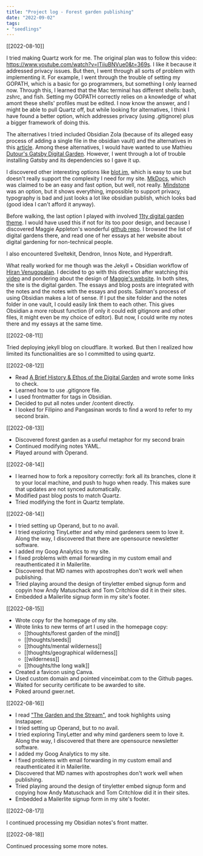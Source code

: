 ```yaml
---
title: "Project log - Forest garden publishing"
date: "2022-09-02"
tags:
- "seedlings"
---
```


[[2022-08-10]]

I tried making Quartz work for me. The original plan was to follow this video: https://www.youtube.com/watch?v=ITiiuBNVue0&t=369s. I like it because it addressed privacy issues. But then, I went through all sorts of problem with implementing it. For example, I went through the trouble of setting my GOPATH, which is a basic for go programmers, but something I only learned now. Through this, I learned that the Mac terminal has different shells: bash, zshrc, and fish. Setting my GOPATH correctly relies on a knowledge of what amont these shells' profiles must be edited. I now know the answer, and I might be able to pull Quartz off, but while looking for alternatives, I think I have found a better option, which addresses privacy (using .gitignore) plus a bigger framework of doing this.

The alternatives I tried included Obsidian Zola (because of its alleged easy process of adding a single file in the obsidian vault) and the alternatives in this [article](https://beingpax.medium.com/7-obsidian-publish-alternatives-to-publish-your-notes-online-for-free-33db4fb06f5). Among these alternatives, I would have wanted to use Mathieu [Dutour's Gatsby Digital Garden](https://beingpax.medium.com/how-to-publish-your-obsidian-notes-online-for-free-851af90e797). However, I went through a lot of trouble installing Gatsby and its dependencies so I gave it up.

I discovered other interesting options like [blot.im](https://blot.im/), which is easy to use but doesn't really support the complexity I need for my site. [MkDocs](https://www.mkdocs.org/), which was claimed to be an easy and fast option, but well, not really. [Mindstone](https://mindstone.tuancao.me/) was an option, but it shows everything, impossible to support privacy, typography is bad and just looks a lot like obsidian publish, which looks bad (good idea I can't afford it anyway). 

Before walking, the last option I played with involved [11ty digital garden theme](https://github.com/binyamin/eleventy-garden). I would have used this if not for its too poor design, and because I discovered Maggie Appleton's wonderful [github repo](https://github.com/maggieappleton/digital-gardeners). I browsed the list of digital gardens there, and read one of her essays at her website about digital gardening for non-technical people.

I also encountered Sveltekit, Dendron, Innos Note, and Hyperdraft.

What really worked for me though was the Jekyll + Obsidian workflow of [Hiran Venugopalan](https://github.com/Jekyll-Garden/jekyll-garden.github.io). I decided to go with this direction after watching this [video](https://www.youtube.com/watch?v=m_oGnpe3g6g&list=PLfFmPgPyv2xfHPlETx4o0luhtOBBe2QfE&index=5) and pondering about the design of [Maggie's website](https://maggieappleton.com). In both sites, the site is the digital garden. The essays and blog posts are integrated with the notes and the notes with the essays and posts. Salman's process of using Obsidian makes a lot of sense. If I put the site folder and the notes folder in one vault, I could easily link them to each other. This gives Obsidian a more robust function (if only it could edit gitignore and other files, it might even be my choice of editor). But now, I could write my notes there and my essays at the same time.

[[2022-08-11]]

Tried deploying jekyll blog on cloudflare. It worked. But then I realized how limited its functionalities are so I committed to using quartz.

[[2022-08-12]]

- Read [A Brief History & Ethos of the Digital Garden](https://maggieappleton.com/garden-history) and wrote some links to check.
- Learned how to use .gitignore file.
- I used frontmatter for tags in Obsidian.
- Decided to put all notes under /content directly.
- I looked for Filipino and Pangasinan words to find a word to refer to my second brain.

[[2022-08-13]]

- Discovered forest garden as a useful metaphor for my second brain
- Continued modifying notes YAML.
- Played around with Operand.

[[2022-08-14]]

- I learned how to fork a repository correctly: fork all its branches, clone it to your local machine, and push to hugo when ready. This makes sure that updates are not synced automatically.
- Modified past blog posts to match Quartz.
- Tried modifying the font in Quartz template.

[[2022-08-14]]

- I tried setting up Operand, but to no avail.
- I tried exploring TinyLetter and why mind gardeners seem to love it. Along the way, I discovered that there are opensource newsletter software.
- I added my Goog Analytics to my site.
- I fixed problems with email forwarding in my custom email and reauthenticated it in Mailerlite.
- Discovered that MD names with apostrophes don't work well when publishing.
- Tried playing around the design of tinyletter embed signup form and copyin how Andy Matuschack and Tom Critchlow did it in their sites.
- Embedded a Mailerlite signup form in my site's footer.

[[2022-08-15]]

- Wrote copy for the homepage of my site.
- Wrote links to new terms of art I used in the homepage copy:
	- [[thoughts/forest garden of the mind]]
	- [[thoughts/seeds]]
	- [[thoughts/mental wilderness]]
	- [[thoughts/geographical wilderness]]
	- [[wilderness]]
	- [[thoughts/the long walk]]
- Created a favicon using Canva.
- Used custom domain and pointed vinceimbat.com to the Github pages.
- Waited for security certificate to be awarded to site.
- Poked around gwer.net.

[[2022-08-16]]

- I read ["The Garden and the Stream"](https://hapgood.us/2015/10/17/the-garden-and-the-stream-a-technopastoral/), and took highlights using Instapaper.
- I tried setting up Operand, but to no avail.
- I tried exploring TinyLetter and why mind gardeners seem to love it. Along the way, I discovered that there are opensource newsletter software.
- I added my Goog Analytics to my site.
- I fixed problems with email forwarding in my custom email and reauthenticated it in Mailerlite.
- Discovered that MD names with apostrophes don't work well when publishing.
- Tried playing around the design of tinyletter embed signup form and copying how Andy Matuschack and Tom Critchlow did it in their sites.
- Embedded a Mailerlite signup form in my site's footer.

[[2022-08-17]]

I continued processing my Obsidian notes's front matter.

[[2022-08-18]]

Continued processing some more notes.